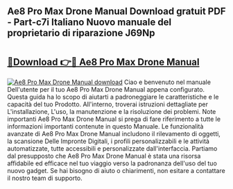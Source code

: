 ## Ae8 Pro Max Drone Manual Download gratuit PDF - Part-c7i Italiano Nuovo manuale del proprietario di riparazione J69Np

# <h2><a href="http://dfg9b3.blite.top/?on=Ae8+Pro+Max+Drone+Manual">🔗Download 👉🔴 Ae8 Pro Max Drone Manual</a></h2>

[![Ae8 Pro Max Drone Manual download](https://i.imgur.com/lujVjoI.png)](http://dfg9b3.blite.top/?on=Ae8+Pro+Max+Drone+Manual)
Ciao e benvenuto nel manuale Dell'utente per il tuo Ae8 Pro Max Drone Manual appena configurato. Questa guida ha lo scopo di aiutarti a padroneggiare le caratteristiche e le capacità del tuo Prodotto. All'interno, troverai istruzioni dettagliate per L'installazione, L'uso, la manutenzione e la risoluzione dei problemi. Note importanti Ae8 Pro Max Drone Manual si prega di fare riferimento a tutte le informazioni importanti contenute in questo Manuale. Le funzionalità avanzate di Ae8 Pro Max Drone Manual includono il rilevamento di oggetti, la scansione Delle Impronte Digitali, i profili personalizzabili e le attività automatizzate, tutte accessibili e personalizzate dall'interfaccia. Partiamo dal presupposto che Ae8 Pro Max Drone Manual è stata una risorsa affidabile ed efficace nel tuo viaggio verso la padronanza dell'uso del tuo nuovo gadget. Se hai bisogno di aiuto o chiarimenti, non esitare a contattare il nostro team di supporto.
